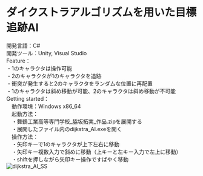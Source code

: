# ダイクストラアルゴリズムを用いた目標追跡AI  
開発言語：C#  
開発ツール：Unity, Visual Studio  
Feature：  
・1のキャラクタは操作可能    
・2のキャラクタが1のキャラクタを追跡  
・衝突が発生すると2のキャラクタをランダムな位置に再配置  
・1のキャラクタは斜め移動が可能、2のキャラクタは斜め移動が不可能  
Getting started：  
　動作環境：Windows x86_64  
　起動方法：  
　・舞鶴工業高等専門学校_脇坂拓実_作品.zipを展開する   
　・展開したファイル内のdijkstra_AI.exeを開く  
　操作方法：  
　・矢印キーで1のキャラクタが上下左右に移動  
　・矢印キー複数入力で斜めに移動（上キーと左キー入力で左上に移動）  
　・shiftを押しながら矢印キー操作ですばやく移動  
![dijkstra_AI_SS](https://user-images.githubusercontent.com/84891390/120138449-7b12e300-c211-11eb-9c37-87ccadb5d029.png)  
  





